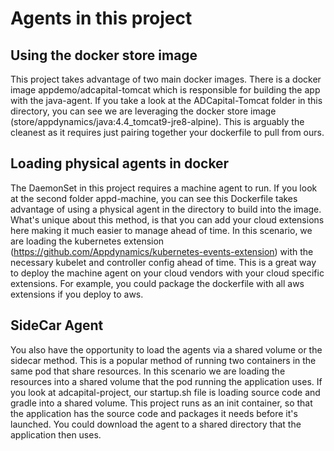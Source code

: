 # Agents in this project

## Using the docker store image
This project takes advantage of two main docker images. There is a docker image
appdemo/adcapital-tomcat which is responsible for building the app with the java-agent.
If you take a look at the ADCapital-Tomcat folder in this directory, you can see
we are leveraging the docker store image (store/appdynamics/java:4.4_tomcat9-jre8-alpine). This is arguably the cleanest
as it requires just pairing together your dockerfile to pull from ours.

## Loading physical agents in docker
The DaemonSet in this project requires a machine agent to run. If you look at the
second folder appd-machine, you can see this Dockerfile takes advantage of using a
physical agent in the directory to build into the image. What's unique about this
method, is that you can add your cloud extensions here making it much easier to manage
ahead of time. In this scenario, we are loading the kubernetes extension (https://github.com/Appdynamics/kubernetes-events-extension)
with the necessary kubelet and controller config ahead of time. This is a great way
to deploy the machine agent on your cloud vendors with your cloud specific
extensions. For example, you could package the dockerfile with all aws extensions
if you deploy to aws.

## SideCar Agent
You also have the opportunity to load the agents via a shared volume or the sidecar method.
This is a popular method of running two containers in the same pod that share resources. In
this scenario we are loading the resources into a shared volume that the pod running
the application uses. If you look at adcapital-project, our startup.sh file is
loading source code and gradle into a shared volume. This project runs as an
init container, so that the application has the source code and packages it needs
before it's launched. You could download the agent to a shared directory that
the application then uses.
